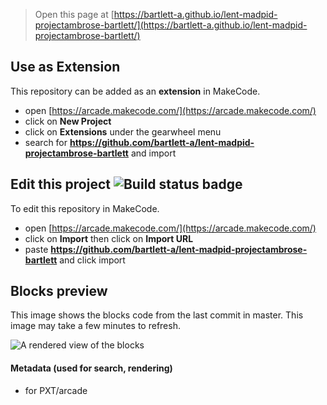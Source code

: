  


> Open this page at [https://bartlett-a.github.io/lent-madpid-projectambrose-bartlett/](https://bartlett-a.github.io/lent-madpid-projectambrose-bartlett/)

## Use as Extension

This repository can be added as an **extension** in MakeCode.

* open [https://arcade.makecode.com/](https://arcade.makecode.com/)
* click on **New Project**
* click on **Extensions** under the gearwheel menu
* search for **https://github.com/bartlett-a/lent-madpid-projectambrose-bartlett** and import

## Edit this project ![Build status badge](https://github.com/bartlett-a/lent-madpid-projectambrose-bartlett/workflows/MakeCode/badge.svg)

To edit this repository in MakeCode.

* open [https://arcade.makecode.com/](https://arcade.makecode.com/)
* click on **Import** then click on **Import URL**
* paste **https://github.com/bartlett-a/lent-madpid-projectambrose-bartlett** and click import

## Blocks preview

This image shows the blocks code from the last commit in master.
This image may take a few minutes to refresh.

![A rendered view of the blocks](https://github.com/bartlett-a/lent-madpid-projectambrose-bartlett/raw/master/.github/makecode/blocks.png)

#### Metadata (used for search, rendering)

* for PXT/arcade
<script src="https://makecode.com/gh-pages-embed.js"></script><script>makeCodeRender("{{ site.makecode.home_url }}", "{{ site.github.owner_name }}/{{ site.github.repository_name }}");</script>
